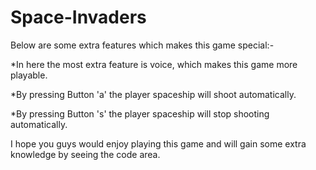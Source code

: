 # Space-Invaders

Below are some extra features which makes this game special:-

*In here the most extra feature is voice, which makes this game more playable.

*By pressing Button 'a' the player spaceship will shoot automatically.

*By pressing Button 's' the player spaceship will stop shooting automatically.

I hope you guys would enjoy playing this game and will gain some extra knowledge by seeing the code area.
